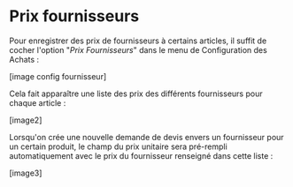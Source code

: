# Prix fournisseurs

Pour enregistrer des prix de fournisseurs à certains articles, il suffit de cocher l'option "_Prix Fournisseurs_" dans le menu de Configuration des Achats :

 \[image config fournisseur\]

Cela fait apparaître une liste des prix des différents fournisseurs pour chaque article :

\[image2\]

Lorsqu'on crée une nouvelle demande de devis envers un fournisseur pour un certain produit, le champ du prix unitaire sera pré-rempli automatiquement avec le prix du fournisseur renseigné dans cette liste :

\[image3\]

